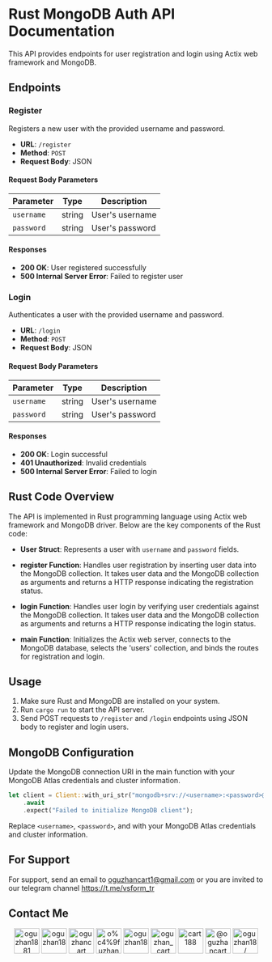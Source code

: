 # Rust MongoDB Auth API Documentation

This API provides endpoints for user registration and login using Actix web framework and MongoDB.

## Endpoints

### Register

Registers a new user with the provided username and password.

- **URL**: `/register`
- **Method**: `POST`
- **Request Body**: JSON

#### Request Body Parameters

| Parameter | Type   | Description                |
|-----------|--------|----------------------------|
| `username`| string | User's username            |
| `password`| string | User's password            |

#### Responses

- **200 OK**: User registered successfully
- **500 Internal Server Error**: Failed to register user

### Login

Authenticates a user with the provided username and password.

- **URL**: `/login`
- **Method**: `POST`
- **Request Body**: JSON

#### Request Body Parameters

| Parameter | Type   | Description                |
|-----------|--------|----------------------------|
| `username`| string | User's username            |
| `password`| string | User's password            |

#### Responses

- **200 OK**: Login successful
- **401 Unauthorized**: Invalid credentials
- **500 Internal Server Error**: Failed to login

## Rust Code Overview

The API is implemented in Rust programming language using Actix web framework and MongoDB driver. Below are the key components of the Rust code:

- **User Struct**: Represents a user with `username` and `password` fields.

- **register Function**: Handles user registration by inserting user data into the MongoDB collection. It takes user data and the MongoDB collection as arguments and returns a HTTP response indicating the registration status.

- **login Function**: Handles user login by verifying user credentials against the MongoDB collection. It takes user data and the MongoDB collection as arguments and returns a HTTP response indicating the login status.

- **main Function**: Initializes the Actix web server, connects to the MongoDB database, selects the 'users' collection, and binds the routes for registration and login.

## Usage

1. Make sure Rust and MongoDB are installed on your system.
2. Run `cargo run` to start the API server.
3. Send POST requests to `/register` and `/login` endpoints using JSON body to register and login users.

## MongoDB Configuration

Update the MongoDB connection URI in the main function with your MongoDB Atlas credentials and cluster information.

```rust
let client = Client::with_uri_str("mongodb+srv://<username>:<password>@<cluster>/<database>")
    .await
    .expect("Failed to initialize MongoDB client");
```

Replace `<username>`, `<password>`, and <cluster> with your MongoDB Atlas credentials and cluster information.



## For Support
For support, send an email to oguzhancart1@gmail.com or you are invited to our telegram channel https://t.me/vsform_tr  
 
## Contact Me
<p align="center">
<a href="https://codepen.io/oguzhan1881" target="blank"><img align="center" src="https://raw.githubusercontent.com/rahuldkjain/github-profile-readme-generator/master/src/images/icons/Social/codepen.svg" alt="oguzhan1881" height="50" width="50" /></a>
<a href="https://dev.to/oguzhan18" target="blank"><img align="center" src="https://raw.githubusercontent.com/rahuldkjain/github-profile-readme-generator/master/src/images/icons/Social/devto.svg" alt="oguzhan18" height="50" width="50" /></a>
<a href="https://twitter.com/oguzhancart" target="blank"><img align="center" src="https://raw.githubusercontent.com/rahuldkjain/github-profile-readme-generator/master/src/images/icons/Social/twitter.svg" alt="oguzhancart" height="50" width="50" /></a>
<a href="https://linkedin.com/in/o%c4%9fuzhan-%c3%a7art-b73405199/" target="blank"><img align="center" src="https://raw.githubusercontent.com/rahuldkjain/github-profile-readme-generator/master/src/images/icons/Social/linked-in-alt.svg" alt="o%c4%9fuzhan-%c3%a7art-b73405199/" height="50" width="50" /></a>
<a href="https://codesandbox.com/oguzhan18" target="blank"><img align="center" src="https://raw.githubusercontent.com/rahuldkjain/github-profile-readme-generator/master/src/images/icons/Social/codesandbox.svg" alt="oguzhan18" height="50" width="50" /></a>
<a href="https://instagram.com/oguzhan_cart" target="blank"><img align="center" src="https://raw.githubusercontent.com/rahuldkjain/github-profile-readme-generator/master/src/images/icons/Social/instagram.svg" alt="oguzhan_cart" height="50" width="50" /></a>
<a href="https://dribbble.com/cart188" target="blank"><img align="center" src="https://raw.githubusercontent.com/rahuldkjain/github-profile-readme-generator/master/src/images/icons/Social/dribbble.svg" alt="cart188" height="50" width="50" /></a>
<a href="https://hashnode.com/@oguzhancart" target="blank"><img align="center" src="https://raw.githubusercontent.com/rahuldkjain/github-profile-readme-generator/master/src/images/icons/Social/hashnode.svg" alt="@oguzhancart" height="50" width="50" /></a>
<a href="https://www.leetcode.com/oguzhan18/" target="blank"><img align="center" src="https://raw.githubusercontent.com/rahuldkjain/github-profile-readme-generator/master/src/images/icons/Social/leet-code.svg" alt="oguzhan18/" height="50" width="50" /></a>
</p>
